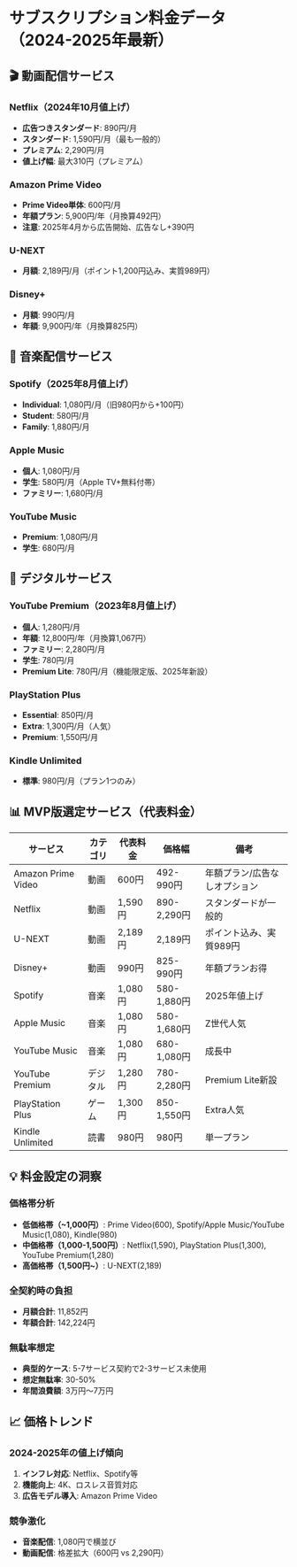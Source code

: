 # サブスクリプション料金データ（2024-2025年最新）

## 🎬 動画配信サービス

### Netflix（2024年10月値上げ）
- **広告つきスタンダード**: 890円/月
- **スタンダード**: 1,590円/月（最も一般的）
- **プレミアム**: 2,290円/月
- **値上げ幅**: 最大310円（プレミアム）

### Amazon Prime Video
- **Prime Video単体**: 600円/月
- **年額プラン**: 5,900円/年（月換算492円）
- **注意**: 2025年4月から広告開始、広告なし+390円

### U-NEXT
- **月額**: 2,189円/月（ポイント1,200円込み、実質989円）

### Disney+
- **月額**: 990円/月
- **年額**: 9,900円/年（月換算825円）

## 🎵 音楽配信サービス

### Spotify（2025年8月値上げ）
- **Individual**: 1,080円/月（旧980円から+100円）
- **Student**: 580円/月
- **Family**: 1,880円/月

### Apple Music
- **個人**: 1,080円/月
- **学生**: 580円/月（Apple TV+無料付帯）
- **ファミリー**: 1,680円/月

### YouTube Music
- **Premium**: 1,080円/月
- **学生**: 680円/月

## 📱 デジタルサービス

### YouTube Premium（2023年8月値上げ）
- **個人**: 1,280円/月
- **年額**: 12,800円/年（月換算1,067円）
- **ファミリー**: 2,280円/月
- **学生**: 780円/月
- **Premium Lite**: 780円/月（機能限定版、2025年新設）

### PlayStation Plus
- **Essential**: 850円/月
- **Extra**: 1,300円/月（人気）
- **Premium**: 1,550円/月

### Kindle Unlimited
- **標準**: 980円/月（プラン1つのみ）

## 📊 MVP版選定サービス（代表料金）

| サービス | カテゴリ | 代表料金 | 価格幅 | 備考 |
|---------|----------|----------|--------|------|
| Amazon Prime Video | 動画 | 600円 | 492-990円 | 年額プラン/広告なしオプション |
| Netflix | 動画 | 1,590円 | 890-2,290円 | スタンダードが一般的 |
| U-NEXT | 動画 | 2,189円 | 2,189円 | ポイント込み、実質989円 |
| Disney+ | 動画 | 990円 | 825-990円 | 年額プランお得 |
| Spotify | 音楽 | 1,080円 | 580-1,880円 | 2025年値上げ |
| Apple Music | 音楽 | 1,080円 | 580-1,680円 | Z世代人気 |
| YouTube Music | 音楽 | 1,080円 | 680-1,080円 | 成長中 |
| YouTube Premium | デジタル | 1,280円 | 780-2,280円 | Premium Lite新設 |
| PlayStation Plus | ゲーム | 1,300円 | 850-1,550円 | Extra人気 |
| Kindle Unlimited | 読書 | 980円 | 980円 | 単一プラン |

## 💡 料金設定の洞察

### 価格帯分析
- **低価格帯（~1,000円）**: Prime Video(600), Spotify/Apple Music/YouTube Music(1,080), Kindle(980)
- **中価格帯（1,000-1,500円）**: Netflix(1,590), PlayStation Plus(1,300), YouTube Premium(1,280)
- **高価格帯（1,500円~）**: U-NEXT(2,189)

### 全契約時の負担
- **月額合計**: 11,852円
- **年額合計**: 142,224円

### 無駄率想定
- **典型的ケース**: 5-7サービス契約で2-3サービス未使用
- **想定無駄率**: 30-50%
- **年間浪費額**: 3万円〜7万円

## 📈 価格トレンド

### 2024-2025年の値上げ傾向
1. **インフレ対応**: Netflix、Spotify等
2. **機能向上**: 4K、ロスレス音質対応
3. **広告モデル導入**: Amazon Prime Video

### 競争激化
- **音楽配信**: 1,080円で横並び
- **動画配信**: 格差拡大（600円 vs 2,290円）